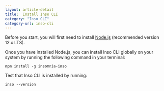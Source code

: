 ```yaml
---
layout: article-detail
title:  Install Inso CLI
category: "Inso CLI"
category-url: inso-cli
---
```


Before you start, you will first need to install [Node.js](https://nodejs.org/en/download/) (recommended version 12.x LTS).

Once you have installed Node.js, you can install Inso CLI globally on your system by running the following command in your terminal:

`npm install -g insomnia-inso`

Test that Inso CLI is installed by running:

`inso --version`

